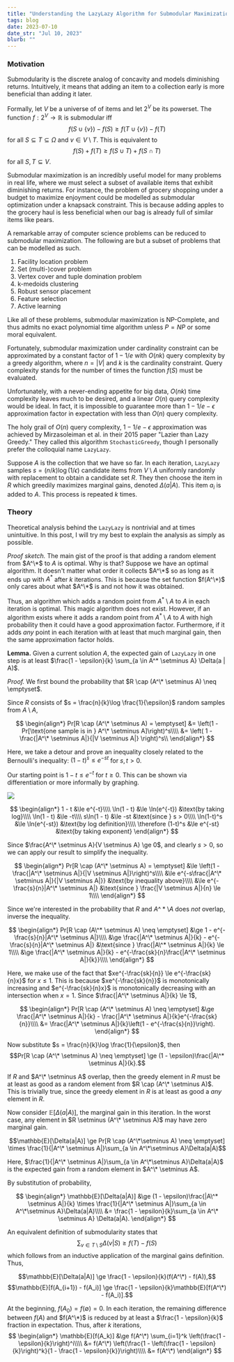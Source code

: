 ```yaml
---
title: "Understanding the LazyLazy Algorithm for Submodular Maximization"
tags: blog
date: 2023-07-10
date_str: "Jul 10, 2023"
blurb: ""
---
```


### Motivation

Submodularity is the discrete analog of concavity and models diminishing returns. Intuitively, it means that adding an item to a collection early is more beneficial than adding it later. 

Formally, let $V$ be a universe of of items and let $2^V$ be its powerset. The function $f: 2^V \to \mathbb{R}$ is submodular iff
$$f(S \cup \{v\}) - f(S) \ge f(T \cup \{v\}) - f(T)$$
for all $S \subseteq T \subseteq \Omega$ and $v \in V \setminus T$. This is equivalent to
$$f(S) + f(T) \ge f(S \cup T) + f(S \cap T)$$
for all $S, T \subseteq V$. 

Submodular maximization is an incredibly useful model for many problems in real life, where we must select a subset of available items that exhibit diminishing returns. For instance, the problem of grocery shopping under a budget to maximize enjoyment could be modelled as submodular optimization under a knapsack constraint. This is because adding apples to the grocery haul is less beneficial when our bag is already full of similar items like pears. 

A remarkable array of computer science problems can be reduced to submodular maximization. The following are but a subset of problems that can be modelled as such. 

1. Facility location problem
2. Set (multi-)cover problem
3. Vertex cover and tuple domination problem
4. k-medoids clustering
5. Robust sensor placement
6. Feature selection
7. Active learning

Like all of these problems, submodular maximization is NP-Complete, and thus admits no exact polynomial time algorithm unless $P=NP$ or some moral equivalent. 

Fortunately, submodular maximization under cardinality constraint can be approximated by a constant factor of $1 - 1/e$ with $O(nk)$ query complexity by a greedy algorithm, where $n = |V|$ and $k$ is the cardinality constraint. Query complexity stands for the number of times the function $f(S)$ must be evaluated. 

Unfortunately, with a never-ending appetite for big data, $O(nk)$ time complexity leaves much to be desired, and a linear $O(n)$ query complexity would be ideal. In fact, it is impossible to guarantee more than $1 - 1/e - \epsilon$ approximation factor in expectation with less than $O(n)$ query complexity. 

The holy grail of $O(n)$ query complexity, $1 - 1/e - \epsilon$ approximation was achieved by Mirzasoleiman et al. in their 2015 paper "Lazier than Lazy Greedy." They called this algorithm `StochasticGreedy`, though I personally prefer the colloquial name `LazyLazy`. 

Suppose $A$ is the collection that we have so far. In each iteration, `LazyLazy` samples $s = (n/k)\log (1 / \epsilon)$ candidate items from $V \setminus A$ uniformly randomly with replacement to obtain a candidate set $R$. They then choose the item in $R$ which greedily maximizes marginal gains, denoted $\Delta(a | A)$. This item $a_i$ is added to $A$. This process is repeated $k$ times. 

### Theory

Theoretical analysis behind the `LazyLazy` is nontrivial and at times unintuitive. In this post, I will try my best to explain the analysis as simply as possible. 

*Proof sketch.* The main gist of the proof is that adding a random element from $A^\*$ to $A$ is optimal. Why is that? Suppose we have an optimal algorithm. It doesn't matter what order it collects $A^\*$ so as long as it ends up with $A^*$ after $k$ iterations. This is because the set function $f(A^\*)$ only cares about what $A^\*$ is and not how it was obtained. 

Thus, an algorithm which adds a random point from $A^* \setminus A$ to $A$ in each iteration is optimal. This magic algorithm does not exist. However, if an algorithm exists where it adds a random point from $A^* \setminus A$ to $A$ with high probability then it could have a good approximation factor. Furthermore, if it adds *any* point in each iteration with at least that much marginal gain, then the same approximation factor holds. 

**Lemma.** Given a current solution $A$, the expected gain of `LazyLazy` in one step is at least $\frac{1 - \epsilon}{k} \sum_{a \in A^* \setminus A} \Delta(a | A)$. 

*Proof.* We first bound the probability that $R \cap (A^\* \setminus A) \neq \emptyset$. 

Since $R$ consists of $s = \frac{n}{k}\log \frac{1}{\epsilon}$ random samples from $A \setminus A$, 

$$
\begin{align*}
    Pr[R \cap (A^\* \setminus A) = \emptyset] 
    &= \left(1 - Pr[\text{one sample is in } A^\* \setminus A]\right)^s\\\\
    &= \left( 1 - \frac{|A^\* \setminus A|}{|V \setminus A|} \right)^s\\
\end{align*}
$$

Here, we take a detour and prove an inequality closely related to the Bernoulli's inequality: $(1 - t)^s \le e^{-st}$ for $s, t > 0$. 

Our starting point is $1 - t \le e^{-t}$ for $t \ge 0$. This can be shown via differentiation or more informally by graphing. 

![](/assets/blog/1-t_le_e-t.png)

$$
\begin{align*}
    1 - t &\le e^{-t}\\\\
    \ln(1 - t) &\le \ln(e^{-t}) &\text{by taking log}\\\\
    \ln(1 - t) &\le -t\\\\
    s\ln(1 - t) &\le -st &\text{since } s > 0\\\\
    \ln(1-t)^s &\le \ln(e^{-st}) &\text{by log definition}\\\\
    \therefore (1-t)^s &\le e^{-st} &\text{by taking exponent}
\end{align*}
$$

Since $\frac{A^\* \setminus A}{V \setminus A} \ge 0$, and clearly $s > 0$, so we can apply our result to simplify the inequality. 

$$
\begin{align*}
    Pr[R \cap (A^\* \setminus A) = \emptyset] &\le \left(1 - \frac{|A^\* \setminus A|}{|V \setminus A|}\right)^s\\\\
    &\le e^{-s\frac{|A^\* \setminus A|}{|V \setminus A|}} &\text{by inequality above}\\\\
    &\le e^{-\frac{s}{n}|A^\* \setminus A|} &\text{since } \frac{|V \setminus A|}{n} \le 1\\\\
\end{align*}
$$

Since we're interested in the probability that $R$ and $A\^* \setminus A$ does *not* overlap, inverse the inequality. 

$$
\begin{align*}
    Pr[R \cap (A\^* \setminus A) \neq \emptyset] &\ge 1 - e^{-\frac{s}{n}|A^\* \setminus A|}\\\\
    &\ge \frac{|A^\* \setminus A|}{k} - e^{-\frac{s}{n}|A^\* \setminus A|} &\text{since } \frac{|A\^* \setminus A|}{k} \le 1\\\\
    &\ge \frac{|A^\* \setminus A|}{k} - e^{-\frac{sk}{n}\frac{|A^\* \setminus A|}{k}}\\\\
\end{align*}
$$

Here, we make use of the fact that $xe^{-\frac{sk}{n}} \le e^{-\frac{sk}{n}x}$ for $x \le 1$. This is because $xe^{-\frac{sk}{n}}$ is monotonically increasing and $e^{-\frac{sk}{n}x}$ is monotonically decreasing with an intersection when $x = 1$. Since $\frac{|A^\* \setminus A|}{k} \le 1$, 

$$
\begin{align*}
    Pr[R \cap (A^\* \setminus A) \neq \emptyset] &\ge \frac{|A^\* \setminus A|}{k} - \frac{|A^\* \setminus A|}{k}e^{-\frac{sk}{n}}\\\\
    &= \frac{|A^\* \setminus A|}{k}\left(1 - e^{-\frac{s}{n}}\right).
\end{align*}
$$

Now substitute $s = \frac{n}{k}\log \frac{1}{\epsilon}$, then
$$Pr[R \cap (A^\* \setminus A) \neq \emptyset] \ge (1 - \epsilon)\frac{|A\^* \setminus A|}{k}.$$

If $R$ and $A^\* \setminus A$ overlap, then the greedy element in $R$ must be at least as good as a random element from $R \cap (A^\* \setminus A)$. This is trivially true, since the greedy element in $R$ is at least as good a *any* element in $R$. 

Now consider $\mathbb{E}[\Delta(a|A)]$, the marginal gain in this iteration. In the worst case, any element in $R \setminus (A^\* \setminus A)$ may have zero marginal gain. 

$$\mathbb{E}[\Delta(a|A)] \ge Pr[R \cap (A^\*\setminus A) \neq \emptyset] \times \frac{1}{|A^\* \setminus A|}\sum_{a \in A^\*\setminus A}\Delta(a|A)$$

Here, $\frac{1}{|A^\* \setminus A|}\sum_{a \in A^\*\setminus A}\Delta(a|A)$ is the expected gain from a random element in $A^\* \setminus A$. 

By substitution of probability, 

$$
\begin{align*}
\mathbb{E}[\Delta(a|A)] &\ge (1 - \epsilon)\frac{|A\^* \setminus A|}{k} \times \frac{1}{|A^\* \setminus A|}\sum_{a \in A^\*\setminus A}\Delta(a|A)\\\\
&= \frac{1 - \epsilon}{k}\sum_{a \in A^\* \setminus A} \Delta(a|A).
\end{align*}
$$

An equivalent definition of submodularity states that
$$\sum_{v \in T \setminus S} \Delta(v|S) \ge f(T) - f(S)$$
which follows from an inductive application of the marginal gains definition. Thus, 

$$\mathbb{E}[\Delta(a|A)] \ge \frac{1 - \epsilon}{k}(f(A^\*) - f(A)),$$
$$\mathbb{E}[f(A_{i+1}) - f(A_i)] \ge \frac{1 - \epsilon}{k}\mathbb{E}[f(A^\*) - f(A_i)].$$

At the beginning, $f(A_0) = f(\emptyset) = 0$. In each iteration, the remaining difference between $f(A)$ and $f(A^\*)$ is reduced by at least a $\frac{1 - \epsilon}{k}$ fraction in expectation. Thus, after $k$ iterations, 
$$
\begin{align*}
\mathbb{E}[f(A_k)] &\ge f(A^\*) \sum_{i=1}^k \left(\frac{1 - \epsilon}{k}\right)^i\\\\
&= f(A^\*) \left(\frac{1 - \left(\frac{1 - \epsilon}{k}\right)^k}{1 - \frac{1 - \epsilon}{k}}\right)\\\\
&= f(A^\*)
\end{align*}
$$